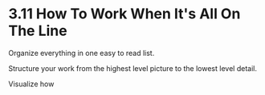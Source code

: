 # 3.11 How To Work When It's All On The Line

Organize everything in one easy to read list. 

Structure your work from the highest level picture to the lowest level detail. 

Visualize how 